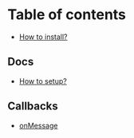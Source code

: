 # Table of contents

* [How to install?](README.md)

## Docs
* [How to setup?](Docs/howToUse.md)

## Callbacks
* [onMessage](callbacks/onMessage.md)
